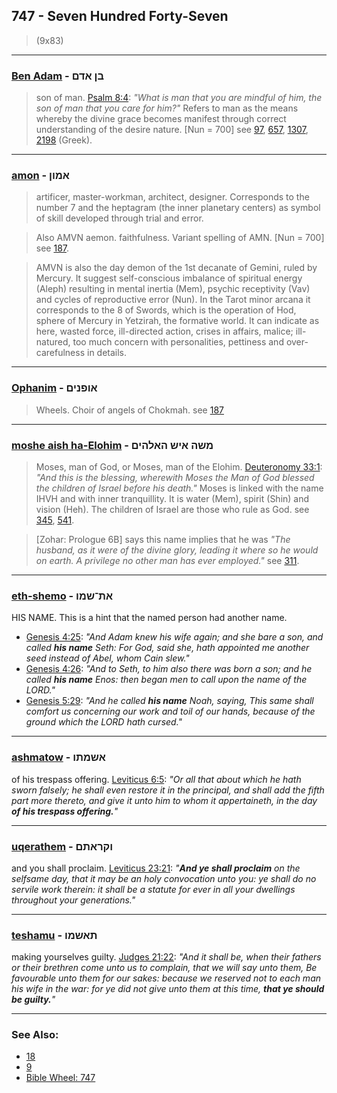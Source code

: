 ## 747 - Seven Hundred Forty-Seven
> (9x83)

---

### [Ben Adam](/keys/BNf.ADM) - בן אדם
> son of man. [Psalm 8:4](http://biblehub.com/psalms/8-4.htm): *"What is man that you are mindful of him, the son of man that you care for him?"* Refers to man as the means whereby the divine grace becomes manifest through correct understanding of the desire nature. [Nun = 700] see [97](97), [657](657), [1307](1307), [2198](2198) (Greek).

---

### [amon](/keys/AMVNf) - אמון
> artificer, master-workman, architect, designer. Corresponds to the number 7 and the heptagram (the inner planetary centers) as symbol of skill developed through trial and error.

> Also AMVN aemon. faithfulness. Variant spelling of AMN. [Nun = 700] see [187](187).

> AMVN is also the day demon of the 1st decanate of Gemini, ruled by Mercury. It suggest self-conscious imbalance of spiritual energy (Aleph) resulting in mental inertia (Mem), psychic receptivity (Vav) and cycles of reproductive error (Nun). In the Tarot minor arcana it corresponds to the 8 of Swords, which is the operation of Hod, sphere of Mercury in Yetzirah, the formative world. It can indicate as here, wasted force, ill-directed action, crises in affairs, malice; ill-natured, too much concern with personalities, pettiness and over-carefulness in details.

---

### [Ophanim](/keys/AVPNIMf) - אופנים
> Wheels. Choir of angels of Chokmah. see [187](187)

---

### [moshe aish ha-Elohim](/keys/MShH.AISh.HALHIM) - משה איש האלהים
> Moses, man of God, or Moses, man of the Elohim. [Deuteronomy 33:1](http://biblehub.com/deuteronomy/33-1.htm): *"And this is the blessing, wherewith Moses the Man of God blessed the children of Israel before his death."* Moses is linked with the name IHVH and with inner tranquillity. It is water (Mem), spirit (Shin) and vision (Heh). The children of Israel are those who rule as God. see [345](345), [541](541).

> [Zohar: Prologue 6B] says this name implies that he was *"The husband, as it were of the divine glory, leading it where so he would on earth. A privilege no other man has ever employed."* see [311](311).

---

### [eth-shemo](/keys/ATh-ShMV) - את־שמו
HIS NAME. This is a hint that the named person had another name.

- [Genesis 4:25](https://biblehub.com/genesis/4-25.htm): *"And Adam knew his wife again; and she bare a son, and called **his name** Seth: For God, said she, hath appointed me another seed instead of Abel, whom Cain slew."*
- [Genesis 4:26](https://biblehub.com/genesis/4-26.htm): *"And to Seth, to him also there was born a son; and he called **his name** Enos: then began men to call upon the name of the LORD."*
- [Genesis 5:29](https://biblehub.com/genesis/5-29.htm): *"And he called **his name** Noah, saying, This same shall comfort us concerning our work and toil of our hands, because of the ground which the LORD hath cursed."*

---

### [ashmatow](/keys/AShMThV) - אשמתו
of his trespass offering. [Leviticus 6:5](https://biblehub.com/leviticus/6-5.htm): *"Or all that about which he hath sworn falsely; he shall even restore it in the principal, and shall add the fifth part more thereto, and give it unto him to whom it appertaineth, in the day **of his trespass offering.**"*

---

### [uqerathem](/keys/VQRAThM) - וקראתם
and you shall proclaim. [Leviticus 23:21](https://biblehub.com/leviticus/23-21.htm): *"**And ye shall proclaim** on the selfsame day, that it may be an holy convocation unto you: ye shall do no servile work therein: it shall be a statute for ever in all your dwellings throughout your generations."*

---

### [teshamu](/keys/ThAShMV) - תאשמו
making yourselves guilty. [Judges 21:22](https://biblehub.com/judges/21-22.htm): *"And it shall be, when their fathers or their brethren come unto us to complain, that we will say unto them, Be favourable unto them for our sakes: because we reserved not to each man his wife in the war: for ye did not give unto them at this time, **that ye should be guilty.**"*

---

### See Also:

- [18](18)
- [9](9)
- [Bible Wheel: 747](https://www.biblewheel.com//GR/GR_Database.php?SearchBy_Gematria=747)
